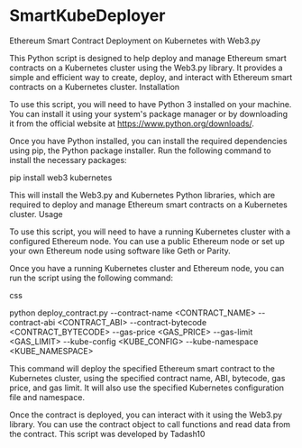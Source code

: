 # SmartKubeDeployer

Ethereum Smart Contract Deployment on Kubernetes with Web3.py

This Python script is designed to help deploy and manage Ethereum smart contracts on a Kubernetes cluster using the Web3.py library. It provides a simple and efficient way to create, deploy, and interact with Ethereum smart contracts on a Kubernetes cluster.
Installation

To use this script, you will need to have Python 3 installed on your machine. You can install it using your system's package manager or by downloading it from the official website at https://www.python.org/downloads/.

Once you have Python installed, you can install the required dependencies using pip, the Python package installer. Run the following command to install the necessary packages:

pip install web3 kubernetes

This will install the Web3.py and Kubernetes Python libraries, which are required to deploy and manage Ethereum smart contracts on a Kubernetes cluster.
Usage

To use this script, you will need to have a running Kubernetes cluster with a configured Ethereum node. You can use a public Ethereum node or set up your own Ethereum node using software like Geth or Parity.

Once you have a running Kubernetes cluster and Ethereum node, you can run the script using the following command:

css

python deploy_contract.py --contract-name <CONTRACT_NAME> --contract-abi <CONTRACT_ABI> --contract-bytecode <CONTRACT_BYTECODE> --gas-price <GAS_PRICE> --gas-limit <GAS_LIMIT> --kube-config <KUBE_CONFIG> --kube-namespace <KUBE_NAMESPACE>

This command will deploy the specified Ethereum smart contract to the Kubernetes cluster, using the specified contract name, ABI, bytecode, gas price, and gas limit. It will also use the specified Kubernetes configuration file and namespace.

Once the contract is deployed, you can interact with it using the Web3.py library. You can use the contract object to call functions and read data from the contract.
This script was developed by Tadash10

